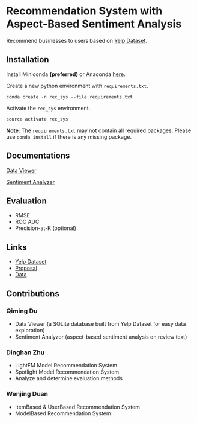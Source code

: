 # Recommendation System with Aspect-Based Sentiment Analysis

Recommend businesses to users based on [Yelp Dataset](https://www.yelp.com/dataset/challenge).

## Installation

Install Miniconda **(preferred)** or Anaconda [here](https://conda.io/docs/user-guide/install/macos.html).

Create a new python environment with `requirements.txt`.

```
conda create -n rec_sys --file requirements.txt
```

Activate the `rec_sys` environment.

```
source activate rec_sys
```

**Note**: The `requirements.txt` may not contain all required packages. Please use `conda install` if there is any missing package.

## Documentations

[Data Viewer](https://github.com/zhudhjen/yelp-recommendation-system/tree/master/data_viewer)

[Sentiment Analyzer](https://github.com/zhudhjen/yelp-recommendation-system/tree/master/sentiment_analyzer)

## Evaluation

- RMSE
- ROC AUC
- Precision-at-K (optional)

## Links

* [Yelp Dataset](https://www.yelp.com/dataset/challenge)
* [Proposal](https://docs.google.com/document/d/12MQUmbk-Ioh7L3wukDj7LEOFFX_jXR6YvxfCKi6jSwk/edit)
* [Data](https://drive.google.com/open?id=1v-ayr_m-0MUgviN6pulnRzdn-5hx9oQC)

## Contributions

### Qiming Du

* Data Viewer (a SQLite database built from Yelp Dataset for easy data exploration)
* Sentiment Analyzer (aspect-based sentiment analysis on review text)

### Dinghan Zhu

* LightFM Model Recommendation System 
* Spotlight Model Recommendation System
* Analyze and determine evaluation methods

### Wenjing Duan

* ItemBased & UserBased Recommendation System
* ModelBased Recommendation System

